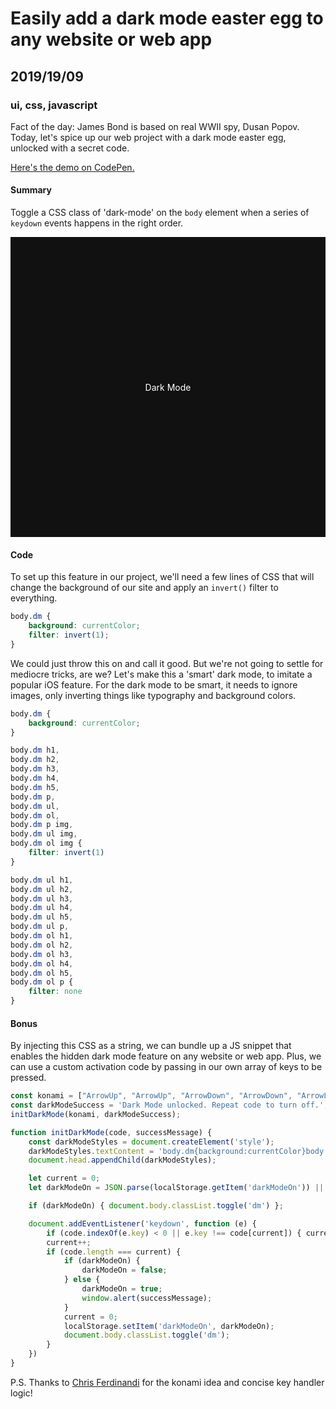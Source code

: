 # Easily add a dark mode easter egg to any website or web app
## 2019/19/09
### ui, css, javascript

Fact of the day: James Bond is based on real WWII spy, Dusan Popov. Today, let's spice up our web project with a dark mode easter egg, unlocked with a secret code.

[Here's the demo on CodePen.](https://codepen.io/bradeneast/pen/vYBrvbK)

#### Summary
Toggle a CSS class of 'dark-mode' on the `body` element when a series of `keydown` events happens in the right order.

<div id="darkModeDemo">
<style>
    @keyframes fadeInOut {
        0% { opacity: 0 }
        10% { opacity: 0 }
        40% { opacity: 1 }
        60% { opacity: 1 }
        90% { opacity: 0 }
        100% { opacity: 0 }
    }
    #darkModeDemo {
        position: relative;
        width: 100%;
        height: 30rem;
    }
    .darkModeDemo {
        position: absolute;
        width: 100%;
        height: 100%;
        display: grid;
        place-items: center;
    }
    #dark {
        background: #111;
        color: white;
    }
    #light {
        background: #eee;
        color: black;
        animation: fadeInOut 8s ease infinite reverse;
    }
</style>
<div class="darkModeDemo" id="dark">Dark Mode</div>
<div class="darkModeDemo" id="light">Light Mode</div>
</div>

#### Code
To set up this feature in our project, we'll need a few lines of CSS that will change the background of our site and apply an `invert()` filter to everything.



```css
body.dm {
    background: currentColor;
    filter: invert(1);
}
```

We could just throw this on and call it good. But we're not going to settle for mediocre tricks, are we? Let's make this a 'smart' dark mode, to imitate a popular iOS feature. For the dark mode to be smart, it needs to ignore images, only inverting things like typography and background colors.

```css
body.dm {
    background: currentColor;
}

body.dm h1,
body.dm h2,
body.dm h3,
body.dm h4,
body.dm h5,
body.dm p,
body.dm ul,
body.dm ol,
body.dm p img,
body.dm ul img,
body.dm ol img {
    filter: invert(1)
}

body.dm ul h1,
body.dm ul h2,
body.dm ul h3,
body.dm ul h4,
body.dm ul h5,
body.dm ul p,
body.dm ol h1,
body.dm ol h2,
body.dm ol h3,
body.dm ol h4,
body.dm ol h5,
body.dm ol p {
    filter: none
}
```

#### Bonus
By injecting this CSS as a string, we can bundle up a JS snippet that enables the hidden dark mode feature on any website or web app. Plus, we can use a custom activation code by passing in our own array of keys to be pressed.

```javascript
const konami = ["ArrowUp", "ArrowUp", "ArrowDown", "ArrowDown", "ArrowLeft", "ArrowRight", "ArrowLeft", "ArrowRight", "b", "a"];
const darkModeSuccess = 'Dark Mode unlocked. Repeat code to turn off.';
initDarkMode(konami, darkModeSuccess);

function initDarkMode(code, successMessage) {
    const darkModeStyles = document.createElement('style');
    darkModeStyles.textContent = 'body.dm{background:currentColor}body.dm h1,body.dm h2,body.dm h3,body.dm h4,body.dm h5,body.dm p,body.dm ul,body.dm ol,body.dm p img,body.dm ul img,body.dm ol img{filter:invert(1)}body.dm ul h1,body.dm ul h2,body.dm ul h3,body.dm ul h4,body.dm ul h5,body.dm ul p,body.dm ol h1,body.dm ol h2,body.dm ol h3,body.dm ol h4,body.dm ol h5,body.dm ol p{filter:none}';
    document.head.appendChild(darkModeStyles);

    let current = 0;
    let darkModeOn = JSON.parse(localStorage.getItem('darkModeOn')) || false;

    if (darkModeOn) { document.body.classList.toggle('dm') };

    document.addEventListener('keydown', function (e) {
        if (code.indexOf(e.key) < 0 || e.key !== code[current]) { current = 0; return; }
        current++;
        if (code.length === current) {
            if (darkModeOn) {
                darkModeOn = false;
            } else {
                darkModeOn = true;
                window.alert(successMessage);
            }
            current = 0;
            localStorage.setItem('darkModeOn', darkModeOn);
            document.body.classList.toggle('dm');
        }
    })
}
```

P.S. Thanks to [Chris Ferdinandi](https://gomakethings.com) for the konami idea and concise key handler logic!